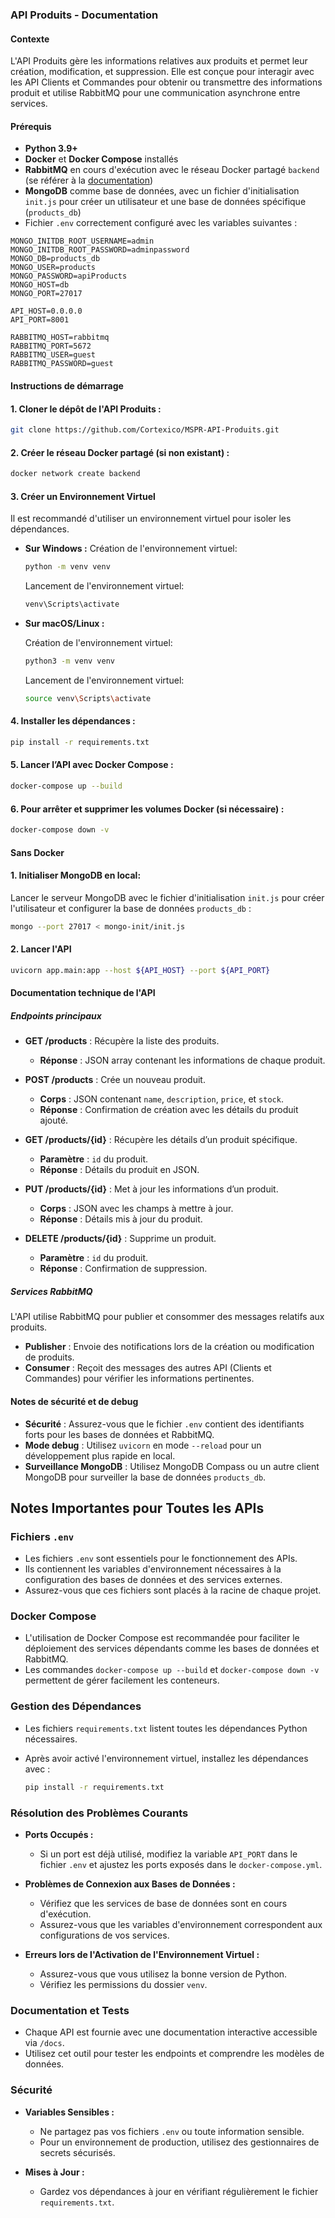 ### API Produits - Documentation

#### Contexte
L'API Produits gère les informations relatives aux produits et permet leur création, modification, et suppression. Elle est conçue pour interagir avec les API Clients et Commandes pour obtenir ou transmettre des informations produit et utilise RabbitMQ pour une communication asynchrone entre services.

#### Prérequis
- **Python 3.9+**
- **Docker** et **Docker Compose** installés
- **RabbitMQ** en cours d'exécution avec le réseau Docker partagé `backend` (se référer à la [documentation](https://github.com/Cortexico/MSPR-RabbitMQ))
- **MongoDB** comme base de données, avec un fichier d'initialisation `init.js` pour créer un utilisateur et une base de données spécifique (`products_db`)
- Fichier `.env` correctement configuré avec les variables suivantes :

```plaintext
MONGO_INITDB_ROOT_USERNAME=admin
MONGO_INITDB_ROOT_PASSWORD=adminpassword
MONGO_DB=products_db
MONGO_USER=products
MONGO_PASSWORD=apiProducts
MONGO_HOST=db
MONGO_PORT=27017

API_HOST=0.0.0.0
API_PORT=8001

RABBITMQ_HOST=rabbitmq
RABBITMQ_PORT=5672
RABBITMQ_USER=guest
RABBITMQ_PASSWORD=guest
```

#### Instructions de démarrage

#### **1. Cloner le dépôt de l'API Produits** :
   ```bash
   git clone https://github.com/Cortexico/MSPR-API-Produits.git
   ```
#### **2. Créer le réseau Docker partagé** (si non existant) :
   ```bash
   docker network create backend
   ```
#### **3. Créer un Environnement Virtuel**

Il est recommandé d'utiliser un environnement virtuel pour isoler les dépendances.

- **Sur Windows :**
  Création de l'environnement virtuel:
   ```bash
   python -m venv venv
   ```
  
  Lancement de l'environnement virtuel: 
   ```bash
   venv\Scripts\activate
   ```

- **Sur macOS/Linux :**

   Création de l'environnement virtuel:
   ```bash
   python3 -m venv venv
   ```
   
   Lancement de l'environnement virtuel:
   ```bash
   source venv\Scripts\activate
   ```

#### **4. Installer les dépendances** :
   ```bash
   pip install -r requirements.txt
   ```
   
#### **5. Lancer l’API avec Docker Compose** :
   ```bash
   docker-compose up --build
   ```
#### **6. Pour arrêter et supprimer les volumes Docker** (si nécessaire) :
   ```bash
   docker-compose down -v
   ```
#### **Sans Docker**

#### **1. Initialiser MongoDB en local**:
   
   Lancer le serveur MongoDB avec le fichier d'initialisation `init.js` pour créer l'utilisateur et configurer la base de données `products_db` :
   ```bash
   mongo --port 27017 < mongo-init/init.js
   ```
#### **2. Lancer l'API**

   ```bash
   uvicorn app.main:app --host ${API_HOST} --port ${API_PORT}
   ```

#### Documentation technique de l'API

##### Endpoints principaux
- **GET /products** : Récupère la liste des produits.
  - **Réponse** : JSON array contenant les informations de chaque produit.
  
- **POST /products** : Crée un nouveau produit.
  - **Corps** : JSON contenant `name`, `description`, `price`, et `stock`.
  - **Réponse** : Confirmation de création avec les détails du produit ajouté.
  
- **GET /products/{id}** : Récupère les détails d’un produit spécifique.
  - **Paramètre** : `id` du produit.
  - **Réponse** : Détails du produit en JSON.
  
- **PUT /products/{id}** : Met à jour les informations d’un produit.
  - **Corps** : JSON avec les champs à mettre à jour.
  - **Réponse** : Détails mis à jour du produit.
  
- **DELETE /products/{id}** : Supprime un produit.
  - **Paramètre** : `id` du produit.
  - **Réponse** : Confirmation de suppression.

##### Services RabbitMQ
L'API utilise RabbitMQ pour publier et consommer des messages relatifs aux produits.

- **Publisher** : Envoie des notifications lors de la création ou modification de produits.
- **Consumer** : Reçoit des messages des autres API (Clients et Commandes) pour vérifier les informations pertinentes.

#### Notes de sécurité et de debug
- **Sécurité** : Assurez-vous que le fichier `.env` contient des identifiants forts pour les bases de données et RabbitMQ.
- **Mode debug** : Utilisez `uvicorn` en mode `--reload` pour un développement plus rapide en local.
- **Surveillance MongoDB** : Utilisez MongoDB Compass ou un autre client MongoDB pour surveiller la base de données `products_db`.


## **Notes Importantes pour Toutes les APIs**

### **Fichiers `.env`**

- Les fichiers `.env` sont essentiels pour le fonctionnement des APIs.
- Ils contiennent les variables d'environnement nécessaires à la configuration des bases de données et des services externes.
- Assurez-vous que ces fichiers sont placés à la racine de chaque projet.

### **Docker Compose**

- L'utilisation de Docker Compose est recommandée pour faciliter le déploiement des services dépendants comme les bases de données et RabbitMQ.
- Les commandes `docker-compose up --build` et `docker-compose down -v` permettent de gérer facilement les conteneurs.

### **Gestion des Dépendances**

- Les fichiers `requirements.txt` listent toutes les dépendances Python nécessaires.
- Après avoir activé l'environnement virtuel, installez les dépendances avec :

  ```bash
  pip install -r requirements.txt
  ```

### **Résolution des Problèmes Courants**

- **Ports Occupés :**

  - Si un port est déjà utilisé, modifiez la variable `API_PORT` dans le fichier `.env` et ajustez les ports exposés dans le `docker-compose.yml`.

- **Problèmes de Connexion aux Bases de Données :**

  - Vérifiez que les services de base de données sont en cours d'exécution.
  - Assurez-vous que les variables d'environnement correspondent aux configurations de vos services.

- **Erreurs lors de l'Activation de l'Environnement Virtuel :**

  - Assurez-vous que vous utilisez la bonne version de Python.
  - Vérifiez les permissions du dossier `venv`.

### **Documentation et Tests**

- Chaque API est fournie avec une documentation interactive accessible via `/docs`.
- Utilisez cet outil pour tester les endpoints et comprendre les modèles de données.

### **Sécurité**

- **Variables Sensibles :**

  - Ne partagez pas vos fichiers `.env` ou toute information sensible.
  - Pour un environnement de production, utilisez des gestionnaires de secrets sécurisés.

- **Mises à Jour :**

  - Gardez vos dépendances à jour en vérifiant régulièrement le fichier `requirements.txt`.